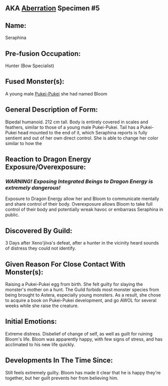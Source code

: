 ---
---
## AKA [Aberration](Concepts/Aberration) Specimen #5

## Name:
Seraphina
## Pre-fusion Occupation:
Hunter (Bow Specialist)
## Fused Monster(s):
A young male [Pukei-Pukei](https://monsterhunterwiki.org/wiki/Pukei-Pukei) she had named Bloom
## General Description of Form:
Bipedal humanoid. 212 cm tall. Body is entirely covered in scales and feathers, similar to those of a young male Pukei-Pukei. Tail has a Pukei-Pukei head mounted to the end of it, which Seraphina reports is fully sentient and out of her own direct control. She is able to change her color similar to how the 
## Reaction to Dragon Energy Exposure/Overexposure:
### ***WARNING! Exposing Integrated Beings to Dragon Energy is extremely dangerous!***
Exposure to Dragon Energy allow her and Bloom to communicate mentally and share control of their body.
Overexposure allows Bloom to take full control of their body and potentially wreak havoc or embarrass Seraphina in public.
## Discovered By Guild:
3 Days after Xeno'jiiva's defeat, after a hunter in the vicinity heard sounds of distress they could not identify.
## Given Reason For Close Contact With Monster(s):
Raising a Pukei-Pukei egg from birth. She felt guilty for slaying the monster's mother on a hunt. The Guild forbids most monster species from being brought to Astera, especially young monsters. 
As a result, she chose to acquire a book on Pukei-Pukei development, and go AWOL for several weeks while she raise the creature.
## Initial Emotions:
Extreme distress. Disbelief of change of self, as well as guilt for ruining Bloom's life. Bloom was apparently happy, with few signs of stress, and has acclimated to his new life quickly.
## Developments In The Time Since:
Still feels extremely guilty. Bloom has made it clear that he is happy they're together, but her guilt prevents her from believing him. 